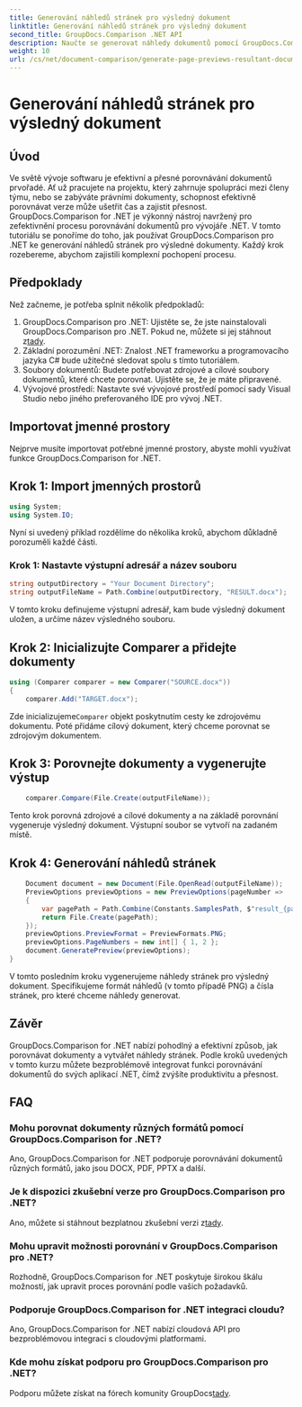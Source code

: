 ```yaml
---
title: Generování náhledů stránek pro výsledný dokument
linktitle: Generování náhledů stránek pro výsledný dokument
second_title: GroupDocs.Comparison .NET API
description: Naučte se generovat náhledy dokumentů pomocí GroupDocs.Comparison for .NET. Porovnejte dokumenty efektivně a přesně.
weight: 10
url: /cs/net/document-comparison/generate-page-previews-resultant-document/
---
```


# Generování náhledů stránek pro výsledný dokument

## Úvod
Ve světě vývoje softwaru je efektivní a přesné porovnávání dokumentů prvořadé. Ať už pracujete na projektu, který zahrnuje spolupráci mezi členy týmu, nebo se zabýváte právními dokumenty, schopnost efektivně porovnávat verze může ušetřit čas a zajistit přesnost. GroupDocs.Comparison for .NET je výkonný nástroj navržený pro zefektivnění procesu porovnávání dokumentů pro vývojáře .NET. V tomto tutoriálu se ponoříme do toho, jak používat GroupDocs.Comparison pro .NET ke generování náhledů stránek pro výsledné dokumenty. Každý krok rozebereme, abychom zajistili komplexní pochopení procesu.
## Předpoklady
Než začneme, je potřeba splnit několik předpokladů:
1.  GroupDocs.Comparison pro .NET: Ujistěte se, že jste nainstalovali GroupDocs.Comparison pro .NET. Pokud ne, můžete si jej stáhnout z[tady](https://releases.groupdocs.com/comparison/net/).
2. Základní porozumění .NET: Znalost .NET frameworku a programovacího jazyka C# bude užitečné sledovat spolu s tímto tutoriálem.
3. Soubory dokumentů: Budete potřebovat zdrojové a cílové soubory dokumentů, které chcete porovnat. Ujistěte se, že je máte připravené.
4. Vývojové prostředí: Nastavte své vývojové prostředí pomocí sady Visual Studio nebo jiného preferovaného IDE pro vývoj .NET.

## Importovat jmenné prostory
Nejprve musíte importovat potřebné jmenné prostory, abyste mohli využívat funkce GroupDocs.Comparison for .NET.
## Krok 1: Import jmenných prostorů
```csharp
using System;
using System.IO;
```
Nyní si uvedený příklad rozdělíme do několika kroků, abychom důkladně porozuměli každé části.
### Krok 1: Nastavte výstupní adresář a název souboru
```csharp
string outputDirectory = "Your Document Directory";
string outputFileName = Path.Combine(outputDirectory, "RESULT.docx");
```
V tomto kroku definujeme výstupní adresář, kam bude výsledný dokument uložen, a určíme název výsledného souboru.
## Krok 2: Inicializujte Comparer a přidejte dokumenty
```csharp
using (Comparer comparer = new Comparer("SOURCE.docx"))
{
    comparer.Add("TARGET.docx");
```
 Zde inicializujeme`Comparer` objekt poskytnutím cesty ke zdrojovému dokumentu. Poté přidáme cílový dokument, který chceme porovnat se zdrojovým dokumentem.
## Krok 3: Porovnejte dokumenty a vygenerujte výstup
```csharp
    comparer.Compare(File.Create(outputFileName));
```
Tento krok porovná zdrojové a cílové dokumenty a na základě porovnání vygeneruje výsledný dokument. Výstupní soubor se vytvoří na zadaném místě.
## Krok 4: Generování náhledů stránek
```csharp
    Document document = new Document(File.OpenRead(outputFileName));
    PreviewOptions previewOptions = new PreviewOptions(pageNumber =>
    {
        var pagePath = Path.Combine(Constants.SamplesPath, $"result_{pageNumber}.png");
        return File.Create(pagePath);
    });
    previewOptions.PreviewFormat = PreviewFormats.PNG;
    previewOptions.PageNumbers = new int[] { 1, 2 };
    document.GeneratePreview(previewOptions);
}
```
V tomto posledním kroku vygenerujeme náhledy stránek pro výsledný dokument. Specifikujeme formát náhledů (v tomto případě PNG) a čísla stránek, pro které chceme náhledy generovat.

## Závěr
GroupDocs.Comparison for .NET nabízí pohodlný a efektivní způsob, jak porovnávat dokumenty a vytvářet náhledy stránek. Podle kroků uvedených v tomto kurzu můžete bezproblémově integrovat funkci porovnávání dokumentů do svých aplikací .NET, čímž zvýšíte produktivitu a přesnost.
## FAQ
### Mohu porovnat dokumenty různých formátů pomocí GroupDocs.Comparison for .NET?
Ano, GroupDocs.Comparison for .NET podporuje porovnávání dokumentů různých formátů, jako jsou DOCX, PDF, PPTX a další.
### Je k dispozici zkušební verze pro GroupDocs.Comparison pro .NET?
 Ano, můžete si stáhnout bezplatnou zkušební verzi z[tady](https://releases.groupdocs.com/).
### Mohu upravit možnosti porovnání v GroupDocs.Comparison pro .NET?
Rozhodně, GroupDocs.Comparison for .NET poskytuje širokou škálu možností, jak upravit proces porovnání podle vašich požadavků.
### Podporuje GroupDocs.Comparison for .NET integraci cloudu?
Ano, GroupDocs.Comparison for .NET nabízí cloudová API pro bezproblémovou integraci s cloudovými platformami.
### Kde mohu získat podporu pro GroupDocs.Comparison pro .NET?
 Podporu můžete získat na fórech komunity GroupDocs[tady](https://forum.groupdocs.com/c/comparison/12).